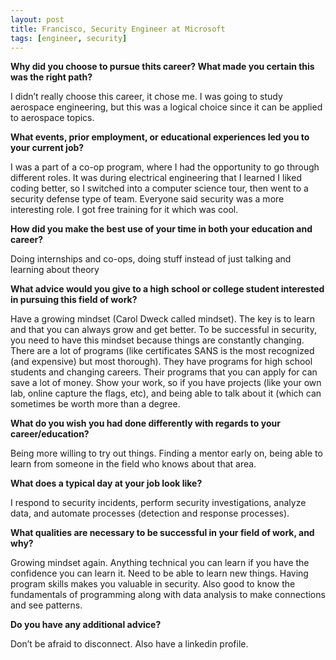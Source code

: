 ```yaml
---
layout: post
title: Francisco, Security Engineer at Microsoft
tags: [engineer, security]
---
```


**Why did you choose to pursue thits career?  What made you certain this was the right path?**

I didn’t really choose this career, it chose me.  I was going to study aerospace engineering, but this was a logical choice since it can be applied to aerospace topics.  

**What events, prior employment, or educational experiences led you to your current job?**

I was a part of a co-op program, where I had the opportunity to go through different roles.  It was during electrical engineering that I learned I liked coding better, so I switched into a computer science tour, then went to a security defense type of team.  Everyone said security was a more interesting role.  I got free training for it which was cool.

**How did you make the best use of your time in both your education and career?**

Doing internships and co-ops, doing stuff instead of just talking and learning about theory

**What advice would you give to a high school or college student interested in pursuing this field of work?**

Have a growing mindset (Carol Dweck called mindset).  The key is to learn and that you can always grow and get better.  To be successful in security, you need to have this mindset because things are constantly changing.  There are a lot of programs (like certificates SANS is the most recognized (and expensive) but most thorough).  They have programs for high school students and changing careers.  Their programs that you can apply for can save a lot of money.  Show your work, so if you have projects (like your own lab, online capture the flags, etc), and being able to talk about it (which can sometimes be worth more than a degree.  

**What do you wish you had done differently with regards to your career/education?**

Being more willing to try out things.  Finding a mentor early on, being able to learn from someone in the field who knows about that area.  

**What does a typical day at your job look like?**

I respond to security incidents, perform security investigations, analyze data, and automate processes (detection and response processes).  

**What qualities are necessary to be successful in your field of work, and why?**

Growing mindset again.  Anything technical you can learn if you have the confidence you can learn it.  Need to be able to learn new things.  Having program skills makes you valuable in security.  Also good to know the fundamentals of programming along with data analysis to make connections and see patterns.  

**Do you have any additional advice?**

Don’t be afraid to disconnect.  Also have a linkedin profile.
